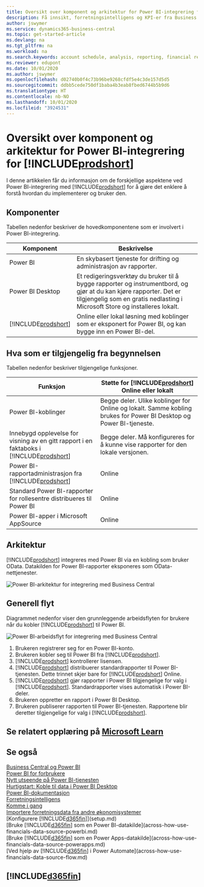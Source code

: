 ```yaml
---
title: Oversikt over komponent og arkitektur for Power BI-integrering for Business Central | Microsoft Docs
description: Få innsikt, forretningsintelligens og KPI-er fra Business Central-dataene på en enkel måte med Business Central-apper for Power BI.
author: jswymer
ms.service: dynamics365-business-central
ms.topic: get-started-article
ms.devlang: na
ms.tgt_pltfrm: na
ms.workload: na
ms.search.keywords: account schedule, analysis, reporting, financial report, business intelligence, KPI
ms.reviewer: edupont
ms.date: 10/01/2020
ms.author: jswymer
ms.openlocfilehash: d02740b0f4c73b96be9268cfdf5e4c3de157d5d5
ms.sourcegitcommit: ddbb5cede750df1baba4b3eab8fbed6744b5b9d6
ms.translationtype: HT
ms.contentlocale: nb-NO
ms.lasthandoff: 10/01/2020
ms.locfileid: "3924531"
---
```

# <a name="power-bi-integration-component-and-architecture-overview-for-prodshort"></a>Oversikt over komponent og arkitektur for Power BI-integrering for [!INCLUDE[prodshort](includes/prodshort.md)]

I denne artikkelen får du informasjon om de forskjellige aspektene ved Power BI-integrering med [!INCLUDE[prodshort](includes/prodshort.md)] for å gjøre det enklere å forstå hvordan du implementerer og bruker den.

## <a name="components"></a>Komponenter

Tabellen nedenfor beskriver de hovedkomponentene som er involvert i Power BI-integrering.

|Komponent|Beskrivelse|
|---------|-----------|
|Power BI|En skybasert tjeneste for drifting og administrasjon av rapporter.|
|Power BI Desktop|Et redigeringsverktøy du bruker til å bygge rapporter og instrumentbord, og gjør at du kan kjøre rapporter. Det er tilgjengelig som en gratis nedlasting i Microsoft Store og installeres lokalt.|
|[!INCLUDE[prodshort](includes/prodshort.md)]|Online eller lokal løsning med koblinger som er eksponert for Power BI, og kan bygge inn en Power BI-del.|

## <a name="whats-available-from-the-start"></a>Hva som er tilgjengelig fra begynnelsen

Tabellen nedenfor beskriver tilgjengelige funksjoner.

|Funksjon|Støtte for [!INCLUDE[prodshort](includes/prodshort.md)] Online eller lokalt|
|-------|---------------------|
|Power BI-koblinger|Begge deler. Ulike koblinger for Online og lokalt. Samme kobling brukes for Power BI Desktop og Power BI-tjeneste. |
|Innebygd opplevelse for visning av en gitt rapport i en faktaboks i [!INCLUDE[prodshort](includes/prodshort.md)]|Begge deler. Må konfigureres for å kunne vise rapporter for den lokale versjonen.|
|Power BI-rapportadministrasjon fra [!INCLUDE[prodshort](includes/prodshort.md)]|Online|
|Standard Power BI-rapporter for rollesentre distribueres til Power BI|Online|
|Power BI-apper i Microsoft AppSource|Online|

## <a name="architecture"></a>Arkitektur

[!INCLUDE[prodshort](includes/prodshort.md)] integreres med Power BI via en kobling som bruker OData. Datakilden for Power BI-rapporter eksponeres som OData-nettjenester.

![Power BI-arkitektur for integrering med Business Central](./media/power-bi-architecture.png)

## <a name="general-flow"></a>Generell flyt

Diagrammet nedenfor viser den grunnleggende arbeidsflyten for brukere når du kobler [!INCLUDE[prodshort](includes/prodshort.md)] til Power BI.

![Power BI-arbeidsflyt for integrering med Business Central](./media/power-bi-flow.png)

1. Brukeren registrerer seg for en Power BI-konto.
2. Brukeren kobler seg til Power BI fra [!INCLUDE[prodshort](includes/prodshort.md)].
3. [!INCLUDE[prodshort](includes/prodshort.md)] kontrollerer lisensen.
4. [!INCLUDE[prodshort](includes/prodshort.md)] distribuerer standardrapporter til Power BI-tjenesten. Dette trinnet skjer bare for [!INCLUDE[prodshort](includes/prodshort.md)] Online.
5. [!INCLUDE[prodshort](includes/prodshort.md)] gjør rapporter i Power BI tilgjengelige for valg i [!INCLUDE[prodshort](includes/prodshort.md)]. Standardrapporter vises automatisk i Power BI-deler.
6. Brukeren oppretter en rapport i Power BI Desktop.
7. Brukeren publiserer rapporten til Power BI-tjenesten. Rapportene blir deretter tilgjengelige for valg i [!INCLUDE[prodshort](includes/prodshort.md)].

## <a name="see-related-training-at-microsoft-learn"></a>Se relatert opplæring på [Microsoft Learn](/learn/modules/configure-powerbi-excel-dynamics-365-business-central/index)

## <a name="see-also"></a>Se også

[Business Central og Power BI](admin-powerbi.md)  
[Power BI for forbrukere](/power-bi/consumer/end-user-consumer)  
[Nytt utseende på Power BI-tjenesten](/power-bi/service-new-look)  
[Hurtigstart: Koble til data i Power BI Desktop](/power-bi/desktop-quickstart-connect-to-data)  
[Power BI-dokumentasjon](/power-bi/)  
[Forretningsintelligens](bi.md)  
[Komme i gang](product-get-started.md)  
[Importere forretningsdata fra andre økonomisystemer](across-import-data-configuration-packages.md)  
[Konfigurere [!INCLUDE[d365fin](includes/d365fin_md.md)]](setup.md)  
[Bruke [!INCLUDE[d365fin](includes/d365fin_md.md)] som en Power BI-datakilde](across-how-use-financials-data-source-powerbi.md)  
[Bruke [!INCLUDE[d365fin](includes/d365fin_md.md)] som en Power Apps-datakilde](across-how-use-financials-data-source-powerapps.md)  
[Ved hjelp av [!INCLUDE[d365fin](includes/d365fin_md.md)] i Power Automate](across-how-use-financials-data-source-flow.md)  

## [!INCLUDE[d365fin](includes/free_trial_md.md)]  
